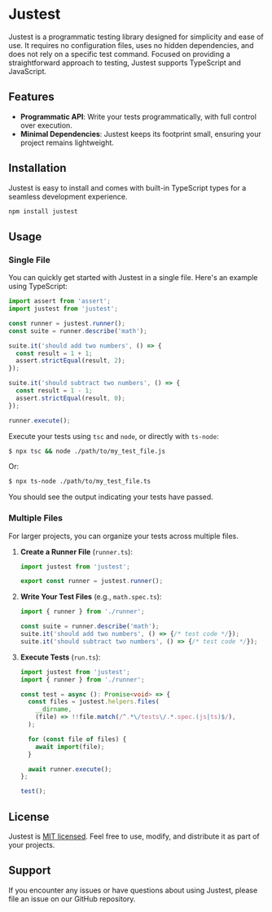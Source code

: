 # Justest

Justest is a programmatic testing library designed for simplicity and ease of use. It requires no configuration files, uses no hidden dependencies, and does not rely on a specific test command. Focused on providing a straightforward approach to testing, Justest supports TypeScript and JavaScript.

## Features

- **Programmatic API**: Write your tests programmatically, with full control over execution.
- **Minimal Dependencies**: Justest keeps its footprint small, ensuring your project remains lightweight.

## Installation

Justest is easy to install and comes with built-in TypeScript types for a seamless development experience.

```bash
npm install justest
```

## Usage

### Single File

You can quickly get started with Justest in a single file. Here's an example using TypeScript:

```typescript
import assert from 'assert';
import justest from 'justest';

const runner = justest.runner();
const suite = runner.describe('math');

suite.it('should add two numbers', () => {
  const result = 1 + 1;
  assert.strictEqual(result, 2);
});

suite.it('should subtract two numbers', () => {
  const result = 1 - 1;
  assert.strictEqual(result, 0);
});

runner.execute();
```

Execute your tests using `tsc` and `node`, or directly with `ts-node`:

```sh
$ npx tsc && node ./path/to/my_test_file.js
```

Or:

```sh
$ npx ts-node ./path/to/my_test_file.ts
```

You should see the output indicating your tests have passed.

### Multiple Files

For larger projects, you can organize your tests across multiple files.

1. **Create a Runner File** (`runner.ts`):

    ```typescript
    import justest from 'justest';

    export const runner = justest.runner();
    ```

2. **Write Your Test Files** (e.g., `math.spec.ts`):

    ```typescript
    import { runner } from './runner';

    const suite = runner.describe('math');
    suite.it('should add two numbers', () => {/* test code */});
    suite.it('should subtract two numbers', () => {/* test code */});
    ```

3. **Execute Tests** (`run.ts`):

    ```typescript
    import justest from 'justest';
    import { runner } from './runner';

    const test = async (): Promise<void> => {
      const files = justest.helpers.files(
        __dirname,
        (file) => !!file.match(/^.*\/tests\/.*.spec.(js|ts)$/),
      );

      for (const file of files) {
        await import(file);
      }

      await runner.execute();
    };

    test();
    ```

## License

Justest is [MIT licensed](./LICENSE). Feel free to use, modify, and distribute it as part of your projects.

## Support

If you encounter any issues or have questions about using Justest, please file an issue on our GitHub repository.
